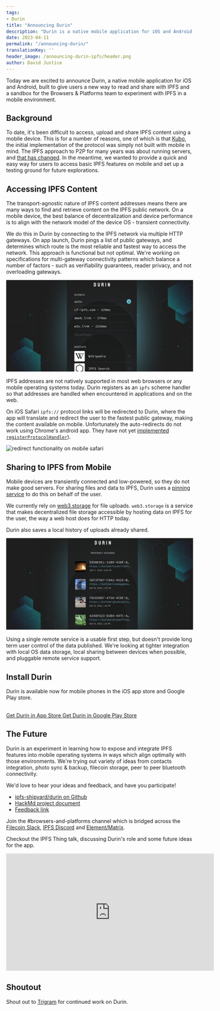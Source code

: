 ```yaml
---
tags:
- Durin
title: "Announcing Durin"
description: "Durin is a native mobile application for iOS and Android that lets you read and share content on the IPFS network"
date: 2023-04-11
permalink: "/announcing-durin/"
translationKey: ''
header_image: /announcing-durin-ipfs/header.png
author: David Justice
---
```


Today we are excited to announce Durin, a native mobile application for iOS and Android, built to give users a new way to read and share with IPFS and a sandbox for the Browsers & Platforms team to experiment with IPFS in a mobile environment.

## Background

To date, it's been difficult to access, upload and share IPFS content using a mobile device. This is for a number of reasons, one of which is that [Kubo](https://github.com/ipfs/kubo), the initial implementation of the protocol was simply not built with mobile in mind. The IPFS approach to P2P for many years was about running servers, and [that has changed](https://blog.ipfs.tech/2023-03-implementation-principles/). In the meantime, we wanted to provide a quick and easy way for users to access basic IPFS features on mobile and set up a testing ground for future explorations.

## Accessing IPFS Content

The transport-agnostic nature of IPFS content addresses means there are many ways to find and retrieve content on the IPFS public network. On a mobile device, the best balance of decentralization and device performance is to align with the network model of the device OS - transient connectivity.

We do this in Durin by connecting to the IPFS network via multiple HTTP gateways. On app launch, Durin pings a list of public gateways, and determines which route is the most reliable and fastest way to access the network. This approach is functional but not optimal. We're working on specifications for multi-gateway connectivity patterns which balance a number of factors - such as verifiability guarantees, reader privacy, and not overloading gateways.

<img src="../assets/announcing-durin-ipfs/gateway-durin.png" alt="gateway list">

IPFS addresses are not natively supported in most web browsers or any mobile operating systems today. Durin registers as an `ipfs` scheme handler so that addresses are handled when encountered in applications and on the web.

On iOS Safari `ipfs://` protocol links will be redirected to Durin, where the app will translate and redirect the user to the fastest public gateway, making the content available on mobile. Unfortunately the auto-redirects do not work using Chrome's android app. They have not yet [implemented `registerProtocolHandler`](https://bugs.chromium.org/p/chromium/issues/detail?id=178097&q=protocol%20handler%20mobile&can=2)). 

<img src="../assets/announcing-durin-ipfs/durin-redirect.gif" alt="redirect functionality on mobile safari">

## Sharing to IPFS from Mobile

Mobile devices are transiently connected and low-powered, so they do not make good servers. For sharing files and data to IPFS, Durin uses a [pinning service](https://docs.ipfs.tech/concepts/persistence/#persistence-permanence-and-pinning) to do this on behalf of the user.

We currently rely on [web3.storage](https://web3.storage/) for file uploads. `web3.storage` is a service that makes decentralized file storage accessible by hosting data on IPFS for the user, the way a web host does for HTTP today. 

Durin also saves a local history of uploads already shared.

<img src="../assets/announcing-durin-ipfs/filelist-durin.png" alt="uploaded files list">

Using a single remote service is a usable first step, but doesn't provide long term user control of the data published. We're looking at tighter integration with local OS data storage, local sharing between devices when possible, and pluggable remote service support.

## Install Durin

Durin is available now for mobile phones in the iOS app store and Google Play store.

<br /> 
<a href="https://apps.apple.com/us/app/durin/id161339199" class="cta-button"> 
  Get Durin in App Store 
</a> 
<a href="https://play.google.com/store/apps/details?id=ai.protocol.durin" class="cta-button"> 
  Get Durin in Google Play Store
</a>

## The Future

Durin is an experiment in learning how to expose and integrate IPFS features into mobile operating systems in ways which align optimally with those environments. We're trying out variety of ideas from contacts integration, photo sync & backup, filecoin storage, peer to peer bluetooth connectivity.

We'd love to hear your ideas and feedback, and have you participate!

* [ipfs-shipyard/durin on Github](https://github.com/ipfs-shipyard/durin)
* [HackMd project document](https://hackmd.io/XtxGZoxqQ46X1GO7srrhMQ)
* [Feedback link](https://github.com/ipfs-shipyard/durin/issues)

Join the #browsers-and-platforms channel which is bridged across the [Filecoin Slack](https://filecoin.io/slack/), [IPFS Discord](https://discord.gg/vZTcrFePpt) and [Element/Matrix](https://matrix.to/#/#browsers-and-standards:ipfs.io).

Checkout the IPFS Thing talk, discussing Durin's role and some future ideas for the app.

<iframe width="560" height="315" src="https://www.youtube.com/embed/QkhnKm-fCs4" title="YouTube video player" frameborder="0" allow="accelerometer; autoplay; clipboard-write; encrypted-media; gyroscope; picture-in-picture; web-share" allowfullscreen></iframe>

## Shoutout

Shout out to [Trigram](https://www.trigram.co/) for continued work on Durin. 
